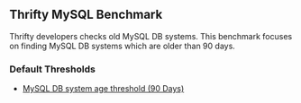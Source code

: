 ## Thrifty MySQL Benchmark

Thrifty developers checks old MySQL DB systems. This benchmark focuses on finding MySQL DB systems which are older than 90 days.

### Default Thresholds

- [MySQL DB system age threshold (90 Days)](https://github.com/turbot/steampipe-mod-oci-thrifty/blob/main/controls/mysql.sp#L26)
